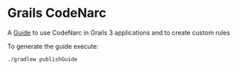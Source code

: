 # Grails CodeNarc

A [Guide](https://guides.grails.org/grails-codenarc/guide/index.html) to use CodeNarc in Grails 3 applications and to create custom rules

To generate the guide execute: 

```
./gradlew publishGuide
```
